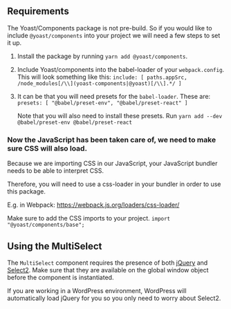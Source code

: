 ## Requirements
The Yoast/Components package is not pre-build. So if you would like to include `@yoast/components` into your project we will need a few steps to set it up.

1. Install the package by running `yarn add @yoast/components`.
2. Include Yoast/components into the babel-loader of your `webpack.config`. This will look something like this: `include: [ paths.appSrc, /node_modules[/\\](yoast-components|@yoast)[/\\].*/ ]`
3. It can be that you will need presets for the `babel-loader`. These are: `presets: [ "@babel/preset-env", "@babel/preset-react" ]`
	
	Note that you will also need to install these presets. Run `yarn add --dev @babel/preset-env @babel/preset-react`

### Now the JavaScript has been taken care of, we need to make sure CSS will also load.

Because we are importing CSS in our JavaScript, your JavaScript bundler needs to be able to interpret CSS.  

Therefore, you will need to use a css-loader in your bundler in order to use this package.

E.g. in Webpack: https://webpack.js.org/loaders/css-loader/

Make sure to add the CSS imports to your project. `import "@yoast/components/base";`

## Using the MultiSelect
The `MultiSelect` component requires the presence of both [jQuery](https://jquery.com/download/) and [Select2](https://select2.org/getting-started/installation). Make sure that they are available on the global window object before the component is instantiated.

If you are working in a WordPress environment, WordPress will automatically load jQuery for you so you only need to worry about Select2.
